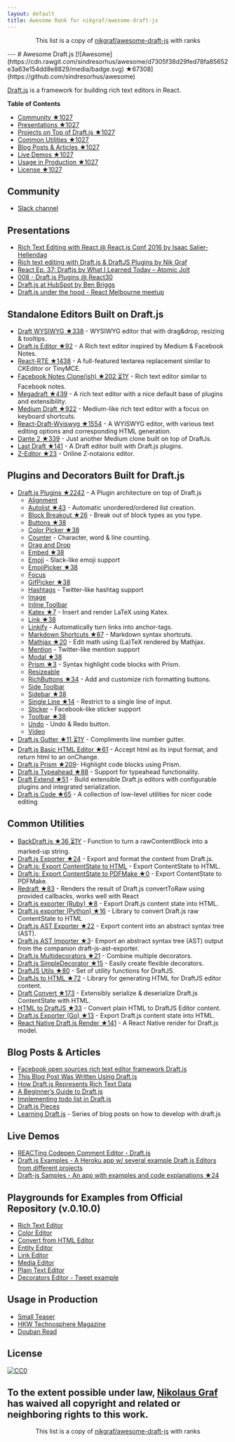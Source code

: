 ```yaml
---
layout: default
title: Awesome Rank for nikgraf/awesome-draft-js
---
```


<p align="center">
	This list is a copy of <a href="https://github.com/nikgraf/awesome-draft-js">nikgraf/awesome-draft-js</a> with ranks
</p>
---
# Awesome Draft.js [![Awesome](https://cdn.rawgit.com/sindresorhus/awesome/d7305f38d29fed78fa85652e3a63e154dd8e8829/media/badge.svg) ★67308](https://github.com/sindresorhus/awesome)

[Draft.js](https://draftjs.org/) is a framework for building rich text editors in React.

**Table of Contents**

- [Community ★1027](https://github.com/nikgraf/awesome-draft-js#community)
- [Presentations ★1027](https://github.com/nikgraf/awesome-draft-js#presentations)
- [Projects on Top of Draft.js ★1027](https://github.com/nikgraf/awesome-draft-js#standalone-editors-built-on-draftjs)
- [Common Utilities ★1027](https://github.com/nikgraf/awesome-draft-js#common-utilities)
- [Blog Posts & Articles ★1027](https://github.com/nikgraf/awesome-draft-js#blog-posts--articles)
- [Live Demos ★1027](https://github.com/nikgraf/awesome-draft-js#live-demos)
- [Usage in Production ★1027](https://github.com/nikgraf/awesome-draft-js#usage-in-production)
- [License ★1027](https://github.com/nikgraf/awesome-draft-js#license)

## Community

* [Slack channel](https://draftjs.herokuapp.com/)

## Presentations
* [Rich Text Editing with React @ React.js Conf 2016 by Isaac Salier-Hellendag ](https://www.youtube.com/watch?v=feUYwoLhE_4)
* [Rich text editing with Draft.js & DraftJS Plugins by Nik Graf](https://www.youtube.com/watch?v=gxNuHZXZMgs)
* [React Ep. 37: Draftjs by What I Learned Today – Atomic Jolt](https://www.youtube.com/watch?v=0k9suXgCtTA)
* [008 - Draft.js Plugins @ React30](https://www.youtube.com/watch?v=w-PqnpMizcQ)
* [Draft.js at HubSpot by Ben Briggs](http://product.hubspot.com/blog/tech-talk-at-night-react-meetup)
* [Draft.js under the hood - React Melbourne meetup](https://www.youtube.com/watch?feature=player_embedded&v=vOZAO3jFSHI)

## Standalone Editors Built on Draft.js

* [Draft WYSIWYG ★338](https://github.com/bkniffler/draft-wysiwyg) - WYSIWYG editor that with drag&drop, resizing & tooltips.
* [Draft.js Editor ★92](https://github.com/AlastairTaft/draft-js-editor) - A Rich text editor inspired by Medium & Facebook Notes.
* [React-RTE ★1438](https://github.com/sstur/react-rte) - A full-featured textarea replacement similar to CKEditor or TinyMCE.
* [Facebook Notes Clone(ish) ★202 ⏳1Y](https://github.com/andrewcoelho/react-text-editor) - Rich text editor similar to Facebook notes.
* [Megadraft ★439](https://github.com/globocom/megadraft) - A rich text editor with a nice default base of plugins and extensibility.
* [Medium Draft ★922](https://github.com/brijeshb42/medium-draft) - Medium-like rich text editor with a focus on keyboard shortcuts.
* [React-Draft-Wyiswyg ★1554](https://github.com/jpuri/react-draft-wysiwyg) - A WYISWYG editor, with various text editing options and corresponding HTML generation.
* [Dante 2 ★339](https://github.com/michelson/dante2) - Just another Medium clone built on top of DraftJs.
* [Last Draft ★141](https://github.com/vacenz/last-draft) - A Draft editor built with Draft.js plugins.
* [Z-Editor ★23](https://github.com/Z-Editor/Z-Editor) - Online Z-notaions editor. 

## Plugins and Decorators Built for Draft.js

* [Draft.js Plugins ★2242](https://github.com/draft-js-plugins/draft-js-plugins) - A Plugin architecture on top of Draft.js
  - [Alignment](https://www.draft-js-plugins.com/plugin/alignment)
  - [Autolist ★43](https://github.com/icelab/draft-js-autolist-plugin) - Automatic unordered/ordered list creation.
  - [Block Breakout ★26](https://github.com/icelab/draft-js-block-breakout-plugin) - Break out of block types as you type.
  - [Buttons ★38](https://github.com/vacenz/last-draft-js-plugins)
  - [Color Picker ★38](https://github.com/vacenz/last-draft-js-plugins)
  - [Counter](https://www.draft-js-plugins.com/plugin/counter) - Character, word & line counting.
  - [Drag and Drop](https://www.draft-js-plugins.com/plugin/drag-n-drop)
  - [Embed ★38](https://github.com/vacenz/last-draft-js-plugins)
  - [Emoji](https://www.draft-js-plugins.com/plugin/emoji) - Slack-like emoji support
  - [EmojiPicker ★38](https://github.com/vacenz/last-draft-js-plugins)
  - [Focus](https://www.draft-js-plugins.com/plugin/focus)
  - [GifPicker ★38](https://github.com/vacenz/last-draft-js-plugins)
  - [Hashtags](https://www.draft-js-plugins.com/plugin/hashtag) - Twitter-like hashtag support
  - [Image](https://www.draft-js-plugins.com/plugin/image)
  - [Inline Toolbar](https://www.draft-js-plugins.com/plugin/inline-toolbar)
  - [Katex ★7](https://github.com/letranloc/draft-js-katex-plugin) - Insert and render LaTeX using Katex.
  - [Link ★38](https://github.com/vacenz/last-draft-js-plugins)
  - [Linkify](https://www.draft-js-plugins.com/plugin/linkify) - Automatically turn links into anchor-tags.
  - [Markdown Shortcuts ★87](https://github.com/ngs/draft-js-markdown-shortcuts-plugin) - Markdown syntax shortcuts.
  - [Mathjax ★20](https://github.com/efloti/draft-js-mathjax-plugin) - Edit math using (La)TeX rendered by Mathjax.
  - [Mention](https://www.draft-js-plugins.com/plugin/mention) - Twitter-like mention support
  - [Modal ★38](https://github.com/vacenz/last-draft-js-plugins)
  - [Prism ★3](https://github.com/withspectrum/draft-js-prism-plugin) - Syntax highlight code blocks with Prism.
  - [Resizeable](https://www.draft-js-plugins.com/plugin/resizeable)
  - [RichButtons ★34](https://github.com/jasonphillips/draft-js-richbuttons-plugin) - Add and customize rich formatting buttons.
  - [Side Toolbar](https://www.draft-js-plugins.com/plugin/side-toolbar)
  - [Sidebar ★38](https://github.com/vacenz/last-draft-js-plugins)
  - [Single Line ★14](https://github.com/icelab/draft-js-single-line-plugin) - Restrict to a single line of input.
  - [Sticker](https://www.draft-js-plugins.com/plugin/sticker) - Facebook-like sticker support
  - [Toolbar ★38](https://github.com/vacenz/last-draft-js-plugins)
  - [Undo](https://www.draft-js-plugins.com/plugin/undo) - Undo & Redo button.
  - [Video](https://www.draft-js-plugins.com/plugin/video)
* [Draft.js Gutter ★11 ⏳1Y](https://github.com/seejamescode/draft-js-gutter) - Compliments line number gutter.
* [Draft.js Basic HTML Editor ★61](https://github.com/dburrows/draft-js-basic-html-editor) - Accept html as its input format, and return html to an onChange.
* [Draft.js Prism ★209](https://github.com/SamyPesse/draft-js-prism)- Highlight code blocks using Prism.
* [Draft.js Typeahead ★88](https://github.com/dooly-ai/draft-js-typeahead) - Support for typeahead functionality.
* [Draft Extend ★51](https://github.com/HubSpot/draft-extend) - Build extensible Draft.js editors with configurable plugins and integrated serialization.
* [Draft.js Code ★65](https://github.com/SamyPesse/draft-js-code) - A collection of low-level utilities for nicer code editing

## Common Utilities

* [BackDraft.js ★36 ⏳1Y](https://github.com/evanc/backdraft-js) - Function to turn a rawContentBlock into a marked-up string.
* [Draft.js Exporter ★24](https://github.com/rkpasia/draft-js-exporter) - Export and format the content from Draft.js.
* [Draft.js: Export ContentState to HTML](https://github.com/sstur/draft-js-utils/tree/master/packages/draft-js-export-html) - Export ContentState to HTML.
* [Draft.js: Export ContentState to PDFMake ★0](https://github.com/datagenno/draft-js-export-pdfmake) - Export ContentState to PDFMake.
* [Redraft ★83](https://github.com/lokiuz/redraft) - Renders the result of Draft.js convertToRaw using provided callbacks, works well with React
* [Draft.js exporter (Ruby) ★8](https://github.com/ignitionworks/draftjs_exporter) - Export Draft.js content state into HTML.
* [Draft.js exporter (Python) ★16](https://github.com/springload/draftjs_exporter) - Library to convert Draft.js raw ContentState to HTML
* [Draft.js AST Exporter ★22](https://github.com/icelab/draft-js-ast-exporter) - Export content into an abstract syntax tree (AST).
* [Draft.js AST Importer ★3](https://github.com/icelab/draft-js-ast-importer)- Emport an abstract syntax tree (AST) output from the companion draft-js-ast-exporter.
* [Draft.js Multidecorators ★21](https://github.com/SamyPesse/draft-js-multidecorators) - Combine multiple decorators.
* [Draft.js SimpleDecorator ★15](https://github.com/Soreine/draft-js-simpledecorator) - Easily create flexible decorators.
* [DraftJS Utils ★80](https://github.com/jpuri/draftjs-utils) - Set of utility functions for DraftJS.
* [DraftJs to HTML ★72](https://github.com/jpuri/draftjs-to-html) - Library for generating HTML for DraftJS editor content.
* [Draft Convert ★173](https://github.com/HubSpot/draft-convert) - Extensibly serialize & deserialize Draft.js ContentState with HTML.
* [HTML to DraftJS ★33](https://github.com/jpuri/html-to-draftjs) - Convert plain HTML to DraftJS Editor content.
* [Draft.js Exporter (Go) ★13](https://github.com/ejilay/draftjs) - Export Draft.js content state into HTML.
* [React Native Draft.js Render ★141](https://github.com/globocom/react-native-draftjs-render) - A React Native render for Draft.js model.

## Blog Posts & Articles

* [Facebook open sources rich text editor framework Draft.js](https://code.facebook.com/posts/1684092755205505/facebook-open-sources-rich-text-editor-framework-draft-js/)
* [This Blog Post Was Written Using Draft.js](https://dev.to/ben/this-blog-post-was-written-using-draftjs)
* [How Draft.js Represents Rich Text Data](https://medium.com/@rajaraodv/how-draft-js-represents-rich-text-data-eeabb5f25cf2#.7gd8psdvi)
* [A Beginner’s Guide to Draft.js](https://medium.com/@adrianli/a-beginner-s-guide-to-draft-js-d1823f58d8cc#.uufeulpl5)
* [Implementing todo list in Draft.js](http://bitwiser.in/2016/08/31/implementing-todo-list-in-draft-js.html)
* [Draft.js Pieces](https://cannibalcoder.com/2016/12/02/draft-js-pieces/)
* [Learning Draft.js](https://reactrocket.com/series/learning-draft-js/) - Series of blog posts on how to develop with draft.js

## Live Demos

* [REACTing Codepen Comment Editor - Draft.js](https://codepen.io/rkpasia/full/jqbrpq)
* [Draft.js Examples - A Heroku app w/ several example Draft.js Editors from different projects](http://draftjs-examples.herokuapp.com/)
* [Draft-js Samples - An app with examples and code explanations ★24](https://github.com/Mair/react-meetup-draftjs)

## Playgrounds for Examples from Official Repository (v.0.10.0)
* [Rich Text Editor](https://codepen.io/Kiwka/pen/YNYvyG)
* [Color Editor](https://codepen.io/Kiwka/pen/oBpVve)
* [Convert from HTML Editor](https://codepen.io/Kiwka/pen/YNYgWa)
* [Entity Editor](https://codepen.io/Kiwka/pen/wgpOoZ)
* [Link Editor](https://codepen.io/Kiwka/pen/ZLvPeO)
* [Media Editor](https://codepen.io/Kiwka/pen/rjpRzj)
* [Plain Text Editor](https://codepen.io/Kiwka/pen/jyYJzb)
* [Decorators Editor - Tweet example](https://codepen.io/Kiwka/pen/KaZERV)

## Usage in Production
* [Small Teaser](https://www.smallteaser.com/login?targetUrl=%2Farticles%2Fwrite)
* [HKW Technosphere Magazine](https://technosphere-magazine.hkw.de/)
* [Douban Read](https://read.douban.com/editor_ng)

## License

[![CC0](http://mirrors.creativecommons.org/presskit/buttons/88x31/svg/cc-zero.svg)](https://creativecommons.org/publicdomain/zero/1.0/)

To the extent possible under law, [Nikolaus Graf](https://github.com/nikgraf/) has waived all copyright and related or neighboring rights to this work.
---
<p align="center">
	This list is a copy of <a href="https://github.com/nikgraf/awesome-draft-js">nikgraf/awesome-draft-js</a> with ranks
</p>
